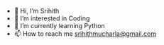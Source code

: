 - 👋 Hi, I’m Srihith
- 👀 I’m interested in Coding
- 🌱 I’m currently learning Python
- 📫 How to reach me srihithmucharla@gmail.com

<!---
Srihith007/Srihith007 is a ✨ special ✨ repository because its `README.md` (this file) appears on your GitHub profile.
You can click the Preview link to take a look at your changes.
--->
